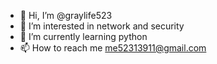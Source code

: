 - 👋 Hi, I’m @graylife523
- 👀 I’m interested in network and security
- 🌱 I’m currently learning python
- 📫 How to reach me me52313911@gmail.com

<!---
graylife523/graylife523 is a ✨ special ✨ repository because its `README.md` (this file) appears on your GitHub profile.
You can click the Preview link to take a look at your changes.
--->
